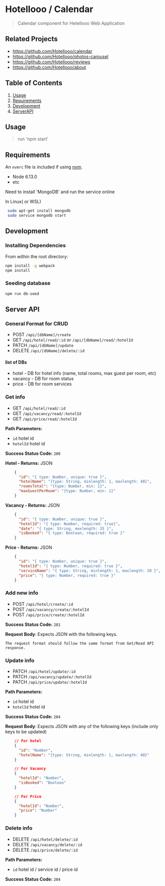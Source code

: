 # Hotellooo / Calendar

> Calendar component for Hetellooo Web Application

## Related Projects

  - https://github.com/Hotellooo/calendar
  - https://github.com/Hotellooo/photos-carousel
  - https://github.com/Hotellooo/reviews
  - https://github.com/Hotellooo/about

## Table of Contents

1. [Usage](#Usage)
2. [Requirements](#requirements)
3. [Development](#development)
4. [ServerAPI](#Server-API)

## Usage

> run 'npm start'

## Requirements

An `nvmrc` file is included if using [nvm](https://github.com/creationix/nvm).

- Node 6.13.0
- etc

Need to install 'MongoDB' and run the service online

In Linux( or WSL)
```sh
 sudo apt-get install mongodb
 sudo service mongodb start
```
## Development

### Installing Dependencies

From within the root directory:

```sh
npm install -g webpack
npm install
```


### Seeding database

```sh
npm run db-seed
```



## Server API

### General Format for CRUD

* POST `/api/[dbName]/create`
* GET `/api/hotel/read/:id` or `/api/[dbName]/read/:hotelId`
* PATCH `/api/[dbName]/update`
* DELETE `/api/[dbName]/delete/:id`

#### list of DBs
* hotel - DB for hotel info (name, total rooms, max guest per room, etc)
* vacancy - DB for room status
* price - DB for room services

### Get info
  * GET `/api/hotel/read/:id`
  * GET `/api/vacancy/read/:hotelId`
  * GET `/api/price/read/:hotelId`

**Path Parameters:**
  * `id` hotel id
  * `hotelId` hotel id

**Success Status Code:** `200`

**Hotel - Returns:** JSON

```json
    {
      "id": "{ type: Number, unique: true }",
      "hotelName": "{type: String, minlength: 1, maxlength: 40}",
      "roomsTotal": "{type: Number, min: 1}",
      "maxGuestPerRoom": "{type: Number, min: 1}"
    }
```
**Vacancy - Returns:** JSON

```json
    {
      "id": "{ type: Number, unique: true }",
      "hotelId": "{ type: Number, required: true}",
      "date": "{ type: String, maxlength: 15 }",
      "isBooked": "{ type: Boolean, required: true }"
    }
```
**Price - Returns:** JSON

```json
    {
      "id": "{ type: Number, unique: true }",
      "hotelId": "{ type: Number, required: true }",
      "serviceName": "{ type: String, minlength: 1, maxlength: 20 }",
      "price": "{ type: Number, required: true }"
    }
```

### Add new info
  * POST `/api/hotel/create/:id`
  * POST `/api/vacancy/create/:hotelId`
  * POST `/api/price/create/:hotelId`

**Success Status Code:** `201`

**Request Body**: Expects JSON with the following keys.

```
The request format should follow the same format from Get/Read API response.
```

### Update info
  * PATCH `/api/hotel/update/:id`
  * PATCH `/api/vacancy/update/:hotelId`
  * PATCH `/api/price/update/:hotelId`

**Path Parameters:**
  * `id` hotel id
  * `hotelId` hotel id

**Success Status Code:** `204`

**Request Body**: Expects JSON with any of the following keys (include only keys to be updated)

```json
    // For hotel
    {
      "id": "Number",
      "hotelName": "{type: String, minlength: 1, maxlength: 40}"
    }

    // For Vacancy
    {
      "hotelId": "Number",
      "isBooked": "Boolean"
    }

    // For Price
    {
      "hotelId": "Number",
      "price": "Number"
    }
```

### Delete info
  * DELETE `/api/hotel/delete/:id`
  * DELETE `/api/vacancy/delete/:id`
  * DELETE `/api/price/delete/:id`

**Path Parameters:**
  * `id` hotel id / service id / price id

**Success Status Code:** `204`


